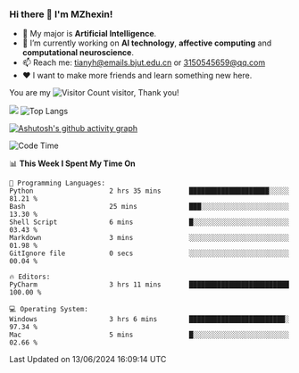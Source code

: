 ### Hi there 👋 I'm MZhexin!

- 💬 My major is **Artificial Intelligence**.
- 🔭 I’m currently working on **AI technology**, **affective computing** and **computational neuroscience**.
- 📫 Reach me: <tianyh@emails.bjut.edu.cn> or <3150545659@qq.com>
- :heart: I want to make more friends and learn something new here.

You are my ![Visitor Count](https://profile-counter.glitch.me/MZhexin/count.svg) visitor, Thank you!

 ![](https://github-readme-stats.vercel.app/api?username=MZhexin&show_icons=true&theme=transparent) ![Top Langs](https://github-readme-stats.vercel.app/api/top-langs/?username=MZhexin&layout=compact&theme=tokyonight) 

[![Ashutosh's github activity graph](https://github-readme-activity-graph.vercel.app/graph?username=MZhexin)](https://github.com/ashutosh00710/github-readme-activity-graph)



<!--START_SECTION:waka-->
![Code Time](http://img.shields.io/badge/Code%20Time-279%20hrs%2058%20mins-blue)

📊 **This Week I Spent My Time On** 

```text
💬 Programming Languages: 
Python                   2 hrs 35 mins       ████████████████████░░░░░   81.21 % 
Bash                     25 mins             ███░░░░░░░░░░░░░░░░░░░░░░   13.30 % 
Shell Script             6 mins              █░░░░░░░░░░░░░░░░░░░░░░░░   03.43 % 
Markdown                 3 mins              ░░░░░░░░░░░░░░░░░░░░░░░░░   01.98 % 
GitIgnore file           0 secs              ░░░░░░░░░░░░░░░░░░░░░░░░░   00.04 % 

🔥 Editors: 
PyCharm                  3 hrs 11 mins       █████████████████████████   100.00 % 

💻 Operating System: 
Windows                  3 hrs 6 mins        ████████████████████████░   97.34 % 
Mac                      5 mins              █░░░░░░░░░░░░░░░░░░░░░░░░   02.66 % 
```


 Last Updated on 13/06/2024 16:09:14 UTC
<!--END_SECTION:waka-->


